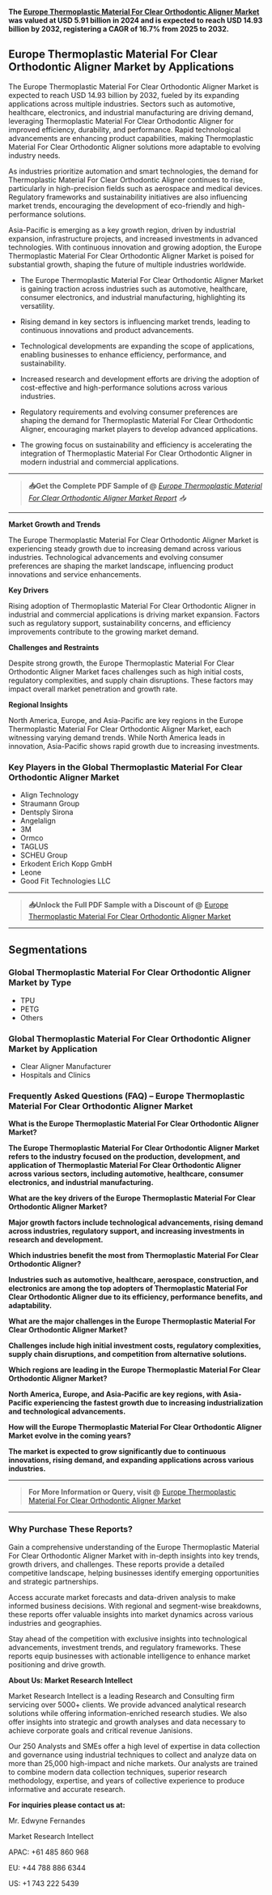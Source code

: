 <p><strong>The <a href="https://www.marketresearchintellect.com/download-sample/?rid=1080724&amp;utm_source=Pulse-April-Europe&amp;utm_medium=852">Europe Thermoplastic Material For Clear Orthodontic Aligner Market</a> was valued at USD 5.91 billion in 2024 and is expected to reach USD 14.93 billion by 2032, registering a CAGR of 16.7% from 2025 to 2032.</strong></p><h2>Europe Thermoplastic Material For Clear Orthodontic Aligner Market by Applications&nbsp;</h2><p><p>The Europe Thermoplastic Material For Clear Orthodontic Aligner Market is expected to reach USD 14.93 billion by 2032, fueled by its expanding applications across multiple industries. Sectors such as automotive, healthcare, electronics, and industrial manufacturing are driving demand, leveraging Thermoplastic Material For Clear Orthodontic Aligner for improved efficiency, durability, and performance. Rapid technological advancements are enhancing product capabilities, making Thermoplastic Material For Clear Orthodontic Aligner solutions more adaptable to evolving industry needs.</p><p>As industries prioritize automation and smart technologies, the demand for Thermoplastic Material For Clear Orthodontic Aligner continues to rise, particularly in high-precision fields such as aerospace and medical devices. Regulatory frameworks and sustainability initiatives are also influencing market trends, encouraging the development of eco-friendly and high-performance solutions.</p><p>Asia-Pacific is emerging as a key growth region, driven by industrial expansion, infrastructure projects, and increased investments in advanced technologies. With continuous innovation and growing adoption, the Europe Thermoplastic Material For Clear Orthodontic Aligner Market is poised for substantial growth, shaping the future of multiple industries worldwide.</p></p><ul><li><p>The Europe Thermoplastic Material For Clear Orthodontic Aligner Market is gaining traction across industries such as automotive, healthcare, consumer electronics, and industrial manufacturing, highlighting its versatility.</p></li><li><p>Rising demand in key sectors is influencing market trends, leading to continuous innovations and product advancements.</p></li><li><p>Technological developments are expanding the scope of applications, enabling businesses to enhance efficiency, performance, and sustainability.</p></li><li><p>Increased research and development efforts are driving the adoption of cost-effective and high-performance solutions across various industries.</p></li><li><p>Regulatory requirements and evolving consumer preferences are shaping the demand for Thermoplastic Material For Clear Orthodontic Aligner, encouraging market players to develop advanced applications.</p></li><li><p>The growing focus on sustainability and efficiency is accelerating the integration of Thermoplastic Material For Clear Orthodontic Aligner in modern industrial and commercial applications.</p></li></ul><hr /><blockquote><p><strong><span class="font-[700]">📥Get the Complete PDF Sample of @ </span></strong><em><span class="font-[700]"><a href="https://www.marketresearchintellect.com/download-sample/?rid=1080724&amp;utm_source=Pulse-April-Europe&amp;utm_medium=852" target="_blank" data-tracking-control-name="article-ssr-frontend-pulse_little-text-block" data-tracking-will-navigate="" data-test-link="">Europe Thermoplastic Material For Clear Orthodontic Aligner Market Report</a>&nbsp;📥</span></em></p></blockquote><hr /><p class="" data-start="77" data-end="360"><strong data-start="77" data-end="105">Market Growth and Trends</strong></p><p class="" data-start="77" data-end="360">The Europe Thermoplastic Material For Clear Orthodontic Aligner Market is experiencing steady growth due to increasing demand across various industries. Technological advancements and evolving consumer preferences are shaping the market landscape, influencing product innovations and service enhancements.</p><p class="" data-start="362" data-end="606"><strong data-start="362" data-end="377">Key Drivers</strong></p><p class="" data-start="362" data-end="606">Rising adoption of Thermoplastic Material For Clear Orthodontic Aligner in industrial and commercial applications is driving market expansion. Factors such as regulatory support, sustainability concerns, and efficiency improvements contribute to the growing market demand.</p><p class="" data-start="608" data-end="849"><strong data-start="608" data-end="637">Challenges and Restraints</strong></p><p class="" data-start="608" data-end="849">Despite strong growth, the Europe Thermoplastic Material For Clear Orthodontic Aligner Market faces challenges such as high initial costs, regulatory complexities, and supply chain disruptions. These factors may impact overall market penetration and growth rate.</p><p class="" data-start="851" data-end="1095"><strong data-start="851" data-end="872">Regional Insights</strong></p><p class="" data-start="851" data-end="1095">North America, Europe, and Asia-Pacific are key regions in the Europe Thermoplastic Material For Clear Orthodontic Aligner Market, each witnessing varying demand trends. While North America leads in innovation, Asia-Pacific shows rapid growth due to increasing investments.</p><p><h3>Key Players in the Global Thermoplastic Material For Clear Orthodontic Aligner Market </h3><ul><li>Align Technology</li><li> Straumann Group</li><li> Dentsply Sirona</li><li> Angelalign</li><li> 3M</li><li> Ormco</li><li> TAGLUS</li><li> SCHEU Group</li><li> Erkodent Erich Kopp GmbH</li><li> Leone</li><li> Good Fit Technologies LLC</li></ul></p><hr /><blockquote><p><strong>📥Unlock the Full PDF Sample with a Discount of @</strong> <a href="https://www.marketresearchintellect.com/ask-for-discount/?rid=1080724&amp;utm_source=Pulse-April-Europe&amp;utm_medium=852">Europe Thermoplastic Material For Clear Orthodontic Aligner Market</a></p></blockquote><hr /><p><h2>Segmentations</h2><h3>Global Thermoplastic Material For Clear Orthodontic Aligner Market by Type</h3><ul><li>TPU</li><li>PETG</li><li>Others</li></ul><h3>Global Thermoplastic Material For Clear Orthodontic Aligner Market by Application</h3><ul><li>Clear Aligner Manufacturer</li><li>Hospitals and Clinics</li></ul></p><h3><strong>Frequently Asked Questions (FAQ) &ndash; Europe Thermoplastic Material For Clear Orthodontic Aligner Market</strong></h3><p><strong>What is the Europe Thermoplastic Material For Clear Orthodontic Aligner Market?</strong></p><p><strong>The Europe Thermoplastic Material For Clear Orthodontic Aligner Market refers to the industry focused on the production, development, and application of Thermoplastic Material For Clear Orthodontic Aligner across various sectors, including automotive, healthcare, consumer electronics, and industrial manufacturing.</strong></p><p><strong>What are the key drivers of the Europe Thermoplastic Material For Clear Orthodontic Aligner Market?</strong></p><p><strong>Major growth factors include technological advancements, rising demand across industries, regulatory support, and increasing investments in research and development.</strong></p><p><strong>Which industries benefit the most from Thermoplastic Material For Clear Orthodontic Aligner?</strong></p><p><strong>Industries such as automotive, healthcare, aerospace, construction, and electronics are among the top adopters of Thermoplastic Material For Clear Orthodontic Aligner due to its efficiency, performance benefits, and adaptability.</strong></p><p><strong>What are the major challenges in the Europe Thermoplastic Material For Clear Orthodontic Aligner Market?</strong></p><p><strong>Challenges include high initial investment costs, regulatory complexities, supply chain disruptions, and competition from alternative solutions.</strong></p><p><strong>Which regions are leading in the Europe Thermoplastic Material For Clear Orthodontic Aligner Market?</strong></p><p><strong>North America, Europe, and Asia-Pacific are key regions, with Asia-Pacific experiencing the fastest growth due to increasing industrialization and technological advancements.</strong></p><p><strong>How will the Europe Thermoplastic Material For Clear Orthodontic Aligner Market evolve in the coming years?</strong></p><p><strong>The market is expected to grow significantly due to continuous innovations, rising demand, and expanding applications across various industries.</strong></p><hr /><blockquote><p><span class="font-[700]"><strong>For More Information or Query, visit&nbsp;@</strong>&nbsp;</span><span class="font-[700]"><a href="https://www.marketresearchintellect.com/product/thermoplastic-material-for-clear-orthodontic-aligner-market/?utm_source=Linkedin&utm_medium=852" target="_blank" data-tracking-control-name="article-ssr-frontend-pulse_little-text-block" data-tracking-will-navigate="" data-test-link="">Europe Thermoplastic Material For Clear Orthodontic Aligner Market</a></span></p></blockquote><hr /><h3><strong data-start="0" data-end="31">Why Purchase These Reports?</strong></h3><p class="" data-start="35" data-end="297">Gain a comprehensive understanding of the Europe Thermoplastic Material For Clear Orthodontic Aligner Market with in-depth insights into key trends, growth drivers, and challenges. These reports provide a detailed competitive landscape, helping businesses identify emerging opportunities and strategic partnerships.</p><p class="" data-start="299" data-end="540">Access accurate market forecasts and data-driven analysis to make informed business decisions. With regional and segment-wise breakdowns, these reports offer valuable insights into market dynamics across various industries and geographies.</p><p class="" data-start="542" data-end="784">Stay ahead of the competition with exclusive insights into technological advancements, investment trends, and regulatory frameworks. These reports equip businesses with actionable intelligence to enhance market positioning and drive growth.</p><p><strong><span class="font-[700]">About Us: Market Research Intellect</span></strong></p><p><span class="">Market Research Intellect is a leading Research and Consulting firm servicing over 5000+ clients. We provide advanced analytical research solutions while offering information-enriched research studies.&nbsp;</span>We also offer insights into strategic and growth analyses and data necessary to achieve corporate goals and critical revenue Janisions.</p><p><span class="">Our 250 Analysts and SMEs offer a high level of expertise in data collection and governance using industrial techniques to collect and analyze data on more than 25,000 high-impact and niche markets. Our analysts are trained to combine modern data collection techniques, superior research methodology, expertise, and years of collective experience to produce informative and accurate research.</span></p><p><strong>For inquiries please contact us at:</strong></p><p>Mr. Edwyne Fernandes</p><p>Market Research Intellect</p><p>APAC: +61 485 860 968</p><p>EU: +44 788 886 6344</p><p>US: +1 743 222 5439</p>
